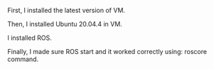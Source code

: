 First, I installed the latest version of VM.

Then, I installed Ubuntu 20.04.4 in VM.

I installed ROS.

Finally, I made sure ROS start and it worked correctly using: roscore command.
